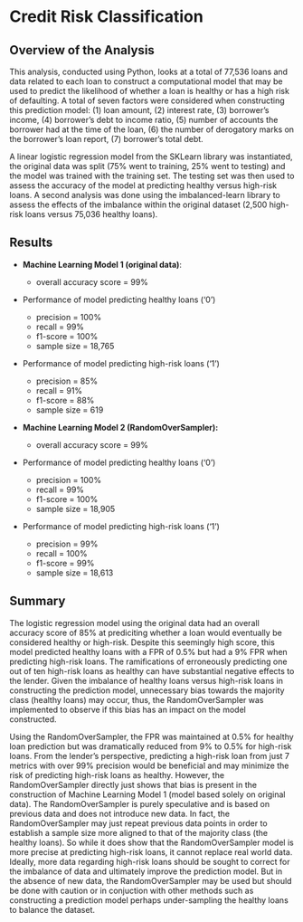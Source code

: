 # Credit Risk Classification

## Overview of the Analysis

This analysis, conducted using Python, looks at a total of 77,536 loans and data related to each loan to construct a computational model that may be used to predict the likelihood of whether a loan is healthy or has a high risk of defaulting.  A total of seven factors were considered when constructing this prediction model: (1) loan amount, (2) interest rate, (3) borrower’s income, (4) borrower’s debt to income ratio, (5) number of accounts the borrower had at the time of the loan, (6) the number of derogatory marks on the borrower’s loan report, (7) borrower’s total debt.

A linear logistic regression model from the SKLearn library was instantiated, the original data was split (75% went to training, 25% went to testing) and the model was trained with the training set.  The testing set was then used to assess the accuracy of the model at predicting healthy versus high-risk loans.  A second analysis was done using the imbalanced-learn library to assess the effects of the imbalance within the original dataset (2,500 high-risk loans versus 75,036 healthy loans).


## Results

* **Machine Learning Model 1 (original data)**:
  * overall accuracy score = 99%

* Performance of model predicting healthy loans (‘0’)
	* precision = 100%
	* recall = 99%
	* f1-score = 100%
	* sample size = 18,765

* Performance of model predicting high-risk loans (‘1’)
	* precision = 85%
	* recall = 91%
	* f1-score = 88%
	* sample size = 619

* **Machine Learning Model 2 (RandomOverSampler):**
  * overall accuracy score = 99%
* Performance of model predicting healthy loans (‘0’)
	* precision = 100%
	* recall = 99%
	* f1-score = 100%
	* sample size = 18,905

* Performance of model predicting high-risk loans (‘1’)
	* precision = 99%
	* recall = 100%
	* f1-score = 99%
	* sample size = 18,613

## Summary

The logistic regression model using the original data had an overall accuracy score of 85% at prediciting whether a loan would eventually be considered healthy or high-risk.  Despite this seemingly high score, this model predicted healthy loans with a FPR of 0.5% but had a 9% FPR when predicting high-risk loans.  The ramifications of erroneously predicting one out of ten high-risk loans as healthy can have substantial negative effects to the lender.   Given the imbalance of healthy loans versus high-risk loans in constructing the prediction model, unnecessary bias towards the majority class (healthy loans) may occur, thus, the RandomOverSampler was implemented to observe if this bias has an impact on the model constructed.

Using the RandomOverSampler, the FPR was maintained at 0.5% for healthy loan prediction but was dramatically reduced from 9% to 0.5% for high-risk loans.  From the lender’s perspective, predicting a high-risk loan from just 7 metrics with over 99% precision would be beneficial and may minimize the risk of predicting high-risk loans as healthy.  However, the RandomOverSampler directly just shows that bias is present in the construction of Machine Learning Model 1 (model based solely on original data).  The RandomOverSampler is purely speculative and is based on previous data and does not introduce new data.  In fact, the RandomOverSampler may just repeat previous data points in order to establish a sample size more aligned to that of the majority class (the healthy loans).  So while it does show that the RandomOverSampler model is more precise at predicting high-risk loans, it cannot replace real world data.  Ideally, more data regarding high-risk loans should be sought to correct for the imbalance of data and ultimately improve the prediction model. But in the absence of new data, the RandomOverSampler may be used but should be done with caution or in conjuction with other methods such as constructing a prediction model perhaps under-sampling the healthy loans to balance the dataset. 
